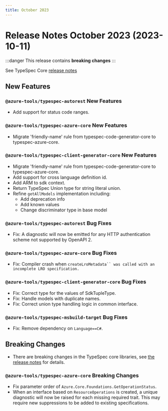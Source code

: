 ```yaml
---
title: October 2023
---
```


# Release Notes October 2023 (2023-10-11)

:::danger
This release contains **breaking changes**
:::

See TypeSpec Core [release notes](https://typespec.io/docs/release-notes/release-2023-10-11)

## New Features

### `@azure-tools/typespec-autorest` New Features

- Add support for status code ranges.

### `@azure-tools/typespec-azure-core` New Features

- Migrate 'friendly-name' rule from typespec-code-generator-core to typespec-azure-core.

### `@azure-tools/typespec-client-generator-core` New Features

- Migrate 'friendly-name' rule from typespec-code-generator-core to typespec-azure-core.
- Add support for cross language definition id.
- Add ARM to sdk context.
- Return TypeSpec Union type for string literal union.
- Refine `getAllModels` implementation including:
  - Add deprecation info
  - Add known values
  - Change discriminator type in base model

### `@azure-tools/typespec-autorest` Bug Fixes

- Fix: A diagnostic will now be emitted for any HTTP authentication scheme not supported by OpenAPI 2.

### `@azure-tools/typespec-azure-core` Bug Fixes

- Fix: Compiler crash when `createLroMetadata`` was called with an incomplete LRO specification.`

### `@azure-tools/typespec-client-generator-core` Bug Fixes

- Fix: Correct type for the values of SdkTupleType.
- Fix: Handle models with duplicate names.
- Fix: Correct union type handling logic in common interface.

### `@azure-tools/typespec-msbuild-target` Bug Fixes

- Fix: Remove dependency on `Language==C#`.

## Breaking Changes

- There are breaking changes in the TypeSpec core libraries, see [the release notes](https://typespec.io/docs/release-notes/release-2023-10-11) for details.

### `@azure-tools/typespec-azure-core` Breaking Changes

- Fix parameter order of `Azure.Core.Foundations.GetOperationStatus`.
- When an interface based on `ResourceOperations` is created, a unique diagnostic will now be raised for each missing required trait. This may require new suppressions to be added to existing specifications.
